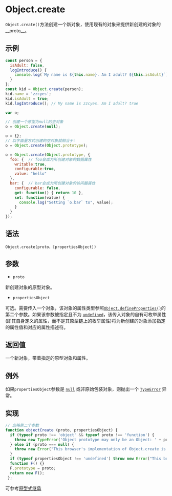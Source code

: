 # Object.create

`Object.create()`方法创建一个新对象，使用现有的对象来提供新创建的对象的__proto__。

## 示例
```javascript
const person = {
  isAdult: false,
  logIntroduce() {
    console.log(`My name is ${this.name}. Am I adult? ${this.isAdult}`);
  }
};
const kid = Object.create(person);
kid.name = 'zzcyes'; 
kid.isAdult = true; 
kid.logIntroduce(); // My name is zzcyes. Am I adult? true
```
```javascript
var o;

// 创建一个原型为null的空对象
o = Object.create(null);

o = {};
// 以字面量方式创建的空对象就相当于:
o = Object.create(Object.prototype);

o = Object.create(Object.prototype, {
  foo: {  // foo会成为所创建对象的数据属性
    writable:true,
    configurable:true,
    value: "hello"
  },
  bar: {  // bar会成为所创建对象的访问器属性
    configurable: false,
    get: function() { return 10 },
    set: function(value) {
      console.log("Setting `o.bar` to", value);
    }
  }
});
```

## 语法
```
Object.create(proto，[propertiesObject])
```

## 参数

- `proto`

新创建对象的原型对象。

- `propertiesObject`

可选。需要传入一个对象，该对象的属性类型参照[`Object.defineProperties()`](https://developer.mozilla.org/zh-CN/docs/Web/JavaScript/Reference/Global_Objects/Object/defineProperties)的第二个参数。如果该参数被指定且不为 [`undefined`](https://developer.mozilla.org/zh-CN/docs/Web/JavaScript/Reference/Global_Objects/undefined)，该传入对象的自有可枚举属性(即其自身定义的属性，而不是其原型链上的枚举属性)将为新创建的对象添加指定的属性值和对应的属性描述符。

## 返回值
一个新对象，带着指定的原型对象和属性。

## 例外
如果`propertiesObject`参数是 [`null`](https://developer.mozilla.org/zh-CN/docs/Web/JavaScript/Reference/Global_Objects/null) 或非原始包装对象，则抛出一个 [`TypeError`](https://developer.mozilla.org/zh-CN/docs/Web/JavaScript/Reference/Global_Objects/TypeError) 异常。

## 实现
```javascript
// 忽略第二个参数
function objectCreate (proto, propertiesObject) {
  if (typeof proto !== 'object' && typeof proto !== 'function') {
    throw new TypeError('Object prototype may only be an Object: ' + proto);
  } else if (proto === null) {
    throw new Error("This browser's implementation of Object.create is a shim and doesn't support 'null' as the first argument.");
  }
  if (typeof propertiesObject !== 'undefined') throw new Error("This browser's implementation of Object.create is a shim and doesn't support a second argument.");
  function F() {}
  F.prototype = proto;
  return new F();
 };
```

可参考[原型式继承](https://www.yuque.com/zzcyes/font-end-map/nbo0hb#B1pP8)
